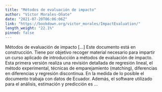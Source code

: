 ```yaml
---
title: "Métodos de evaluación de impacto"
author: "Víctor Morales-Oñate"
date: "2021-07-20T06:06:06Z"
link: "https://bookdown.org/victor_morales/ImpactEvaluation/"
length_weight: "22.1%"
pinned: false
---
```


Métodos de evaluación de impacto [...] Este documento está en construcción. Tiene por objetivo recoger material necesario para impartir un curso aplicado de introducción a métodos de evaluación de impacto. Esta primera versión realiza una revisión detallada de regresión lineal, el método experimental, técnicas de emparejamiento (matching), diferencias en diferencias y regresión discontinua. En la medida de lo posible el documento trabaja con datos de Ecuador. Además, el software utilizado para el análisis, estimación y predicción es ...
